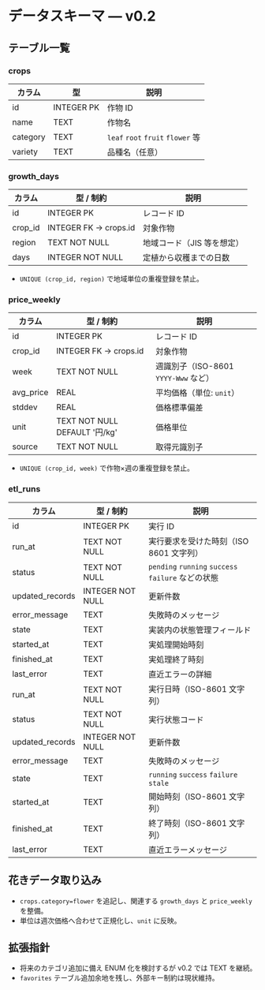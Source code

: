 # データスキーマ — v0.2

## テーブル一覧
### crops
| カラム | 型 | 説明 |
| --- | --- | --- |
| id | INTEGER PK | 作物 ID |
| name | TEXT | 作物名 |
| category | TEXT | `leaf` `root` `fruit` `flower` 等 |
| variety | TEXT | 品種名（任意） |

### growth_days
| カラム | 型 / 制約 | 説明 |
| --- | --- | --- |
| id | INTEGER PK | レコード ID |
| crop_id | INTEGER FK -> crops.id | 対象作物 |
| region | TEXT NOT NULL | 地域コード（JIS 等を想定） |
| days | INTEGER NOT NULL | 定植から収穫までの日数 |

- `UNIQUE (crop_id, region)` で地域単位の重複登録を禁止。

### price_weekly
| カラム | 型 / 制約 | 説明 |
| --- | --- | --- |
| id | INTEGER PK | レコード ID |
| crop_id | INTEGER FK -> crops.id | 対象作物 |
| week | TEXT NOT NULL | 週識別子（ISO-8601 `YYYY-Www` など） |
| avg_price | REAL | 平均価格（単位: `unit`） |
| stddev | REAL | 価格標準偏差 |
| unit | TEXT NOT NULL DEFAULT '円/kg' | 価格単位 |
| source | TEXT NOT NULL | 取得元識別子 |

- `UNIQUE (crop_id, week)` で作物×週の重複登録を禁止。

### etl_runs
| カラム | 型 / 制約 | 説明 |
| --- | --- | --- |
| id | INTEGER PK | 実行 ID |
| run_at | TEXT NOT NULL | 実行要求を受けた時刻（ISO 8601 文字列） |
| status | TEXT NOT NULL | `pending` `running` `success` `failure` などの状態 |
| updated_records | INTEGER NOT NULL | 更新件数 |
| error_message | TEXT | 失敗時のメッセージ |
| state | TEXT | 実装内の状態管理フィールド |
| started_at | TEXT | 実処理開始時刻 |
| finished_at | TEXT | 実処理終了時刻 |
| last_error | TEXT | 直近エラーの詳細 |
| run_at | TEXT NOT NULL | 実行日時（ISO-8601 文字列） |
| status | TEXT NOT NULL | 実行状態コード |
| updated_records | INTEGER NOT NULL | 更新件数 |
| error_message | TEXT | 失敗時のメッセージ |
| state | TEXT | `running` `success` `failure` `stale` |
| started_at | TEXT | 開始時刻（ISO-8601 文字列） |
| finished_at | TEXT | 終了時刻（ISO-8601 文字列） |
| last_error | TEXT | 直近エラーメッセージ |

## 花きデータ取り込み
- `crops.category=flower` を追記し、関連する `growth_days` と `price_weekly` を整備。
- 単位は週次価格へ合わせて正規化し、`unit` に反映。

## 拡張指針
- 将来のカテゴリ追加に備え ENUM 化を検討するが v0.2 では TEXT を継続。
- `favorites` テーブル追加余地を残し、外部キー制約は現状維持。
